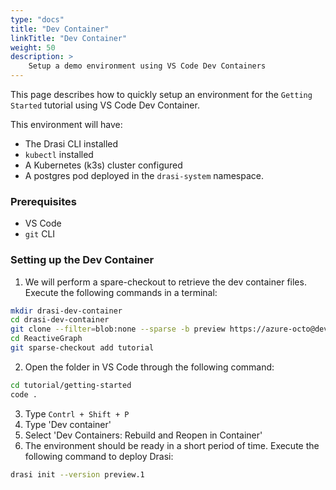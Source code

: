```yaml
---
type: "docs"
title: "Dev Container"
linkTitle: "Dev Container"
weight: 50
description: >
    Setup a demo environment using VS Code Dev Containers
---
```


This page describes how to quickly setup an environment for the `Getting Started` tutorial using VS Code Dev Container.

This environment will have:
- The Drasi CLI installed
- `kubectl` installed
- A Kubernetes (k3s) cluster configured
- A postgres pod deployed in the `drasi-system` namespace.


### Prerequisites
- VS Code
- `git` CLI

### Setting up the Dev Container
1. We will perform a spare-checkout to retrieve the dev container files. Execute the following commands in a terminal:
```bash
mkdir drasi-dev-container
cd drasi-dev-container
git clone --filter=blob:none --sparse -b preview https://azure-octo@dev.azure.com/azure-octo/Incubations/_git/ReactiveGraph
cd ReactiveGraph
git sparse-checkout add tutorial
```
2. Open the folder in VS Code through the following command:
```bash
cd tutorial/getting-started
code .
```
3. Type `Contrl + Shift + P`
4. Type 'Dev container'
5. Select 'Dev Containers: Rebuild and Reopen in Container'
6. The environment should be ready in a short period of time. Execute the following command to deploy Drasi:
```bash
drasi init --version preview.1
```